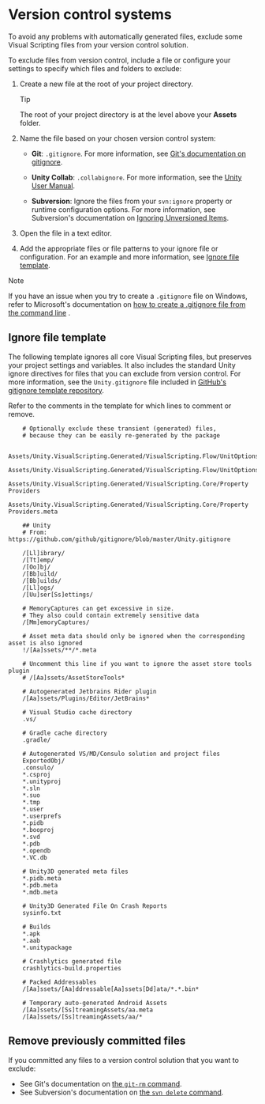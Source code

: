 # Version control systems

To avoid any problems with automatically generated files, exclude some Visual Scripting files from your version control
solution.

To exclude files from version control, include a file or configure your settings to specify which files and folders to
exclude:

1. Create a new file at the root of your project directory.

   > [!TIP]
   > The root of your project directory is at the level above your **Assets** folder.

2. Name the file based on your chosen version control system:

    - **Git**: `.gitignore`. For more information,
      see [Git's documentation on gitignore](https://git-scm.com/docs/gitignore).

    - **Unity Collab**: `.collabignore`. For more information, see
      the [Unity User Manual](https://docs.unity3d.com/Manual/UnityCollaborateIgnoreFiles.html).

    - **Subversion**: Ignore the files from your `svn:ignore` property or runtime configuration options. For more
      information, see Subversion's documentation
      on [Ignoring Unversioned Items](https://svnbook.red-bean.com/en/1.7/svn.advanced.props.special.ignore.html).

3. Open the file in a text editor.

4. Add the appropriate files or file patterns to your ignore file or configuration. For an example and more information,
   see [Ignore file template](#ignore-file-template).

> [!NOTE]
> If you have an issue when you try to create a `.gitignore` file on Windows, refer to Microsoft's documentation
> on [how to create a .gitignore file from the command line](https://docs.microsoft.com/en-us/azure/devops/repos/git/ignore-files?view=azure-devops&tabs=command-line#create-a-gitignore)
> .

## Ignore file template

The following template ignores all core Visual Scripting files, but preserves your project settings and variables. It
also includes the standard Unity ignore directives for files that you can exclude from version control. For more
information, see the `Unity.gitignore` file included
in [GitHub's gitignore template repository](https://github.com/github/gitignore/blob/master/Unity.gitignore).

Refer to the comments in the template for which lines to comment or remove.

```
    # Optionally exclude these transient (generated) files, 
    # because they can be easily re-generated by the package

    Assets/Unity.VisualScripting.Generated/VisualScripting.Flow/UnitOptions.db
    Assets/Unity.VisualScripting.Generated/VisualScripting.Flow/UnitOptions.db.meta
    Assets/Unity.VisualScripting.Generated/VisualScripting.Core/Property Providers
    Assets/Unity.VisualScripting.Generated/VisualScripting.Core/Property Providers.meta

    ## Unity
    # From: https://github.com/github/gitignore/blob/master/Unity.gitignore

    /[Ll]ibrary/
    /[Tt]emp/
    /[Oo]bj/
    /[Bb]uild/
    /[Bb]uilds/
    /[Ll]ogs/
    /[Uu]ser[Ss]ettings/

    # MemoryCaptures can get excessive in size.
    # They also could contain extremely sensitive data
    /[Mm]emoryCaptures/

    # Asset meta data should only be ignored when the corresponding asset is also ignored
    !/[Aa]ssets/**/*.meta

    # Uncomment this line if you want to ignore the asset store tools plugin
    # /[Aa]ssets/AssetStoreTools*

    # Autogenerated Jetbrains Rider plugin
    /[Aa]ssets/Plugins/Editor/JetBrains*

    # Visual Studio cache directory
    .vs/

    # Gradle cache directory
    .gradle/

    # Autogenerated VS/MD/Consulo solution and project files
    ExportedObj/
    .consulo/
    *.csproj
    *.unityproj
    *.sln
    *.suo
    *.tmp
    *.user
    *.userprefs
    *.pidb
    *.booproj
    *.svd
    *.pdb
    *.opendb
    *.VC.db

    # Unity3D generated meta files
    *.pidb.meta
    *.pdb.meta
    *.mdb.meta

    # Unity3D Generated File On Crash Reports
    sysinfo.txt

    # Builds
    *.apk
    *.aab
    *.unitypackage

    # Crashlytics generated file
    crashlytics-build.properties

    # Packed Addressables
    /[Aa]ssets/[Aa]ddressable[Aa]ssets[Dd]ata/*.*.bin*

    # Temporary auto-generated Android Assets
    /[Aa]ssets/[Ss]treamingAssets/aa.meta
    /[Aa]ssets/[Ss]treamingAssets/aa/*

```

## Remove previously committed files

If you committed any files to a version control solution that you want to exclude:

- See Git's documentation on [the `git-rm` command](https://git-scm.com/docs/git-rm).
- See Subversion's documentation
  on [the `svn delete` command](https://svnbook.red-bean.com/en/1.6/svn.ref.svn.c.delete.html).